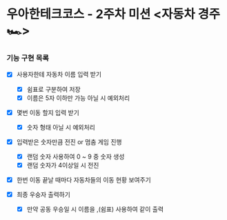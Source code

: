 # 우아한테크코스 - 2주차 미션 <자동차 경주 🏎️>

### 기능 구현 목록

- [x] 사용자한테 자동차 이름 입력 받기

  - [x] 쉼표로 구분하여 저장
  - [x] 이름은 5자 이하만 가능 아닐 시 예외처리

- [x] 몇번 이동 할지 입력 받기

  - [x] 숫자 형태 아닐 시 예외처리

- [x] 입력받은 숫자만큼 전진 or 멈춤 게임 진행

  - [x] 랜덤 숫자 사용하여 0 ~ 9 중 숫자 생성
  - [x] 랜덤 숫자가 4이상일 시 전진

- [x] 한번 이동 끝날 때마다 자동차들의 이동 현황 보여주기

- [x] 최종 우숭자 출력하기
  - [x] 만약 공동 우승일 시 이름을 ,(쉼표) 사용하여 같이 출력
